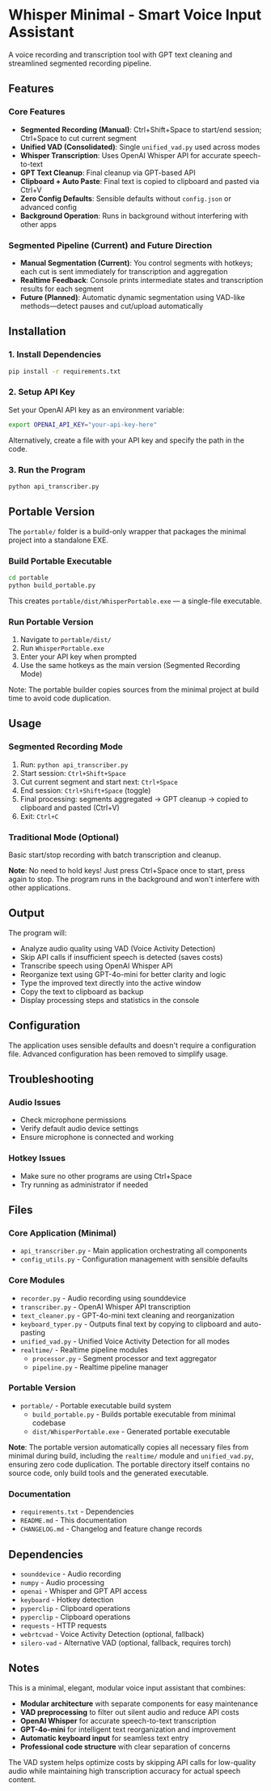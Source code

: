 # Whisper Minimal - Smart Voice Input Assistant

A voice recording and transcription tool with GPT text cleaning and streamlined segmented recording pipeline.

## Features

### Core Features
- **Segmented Recording (Manual)**: Ctrl+Shift+Space to start/end session; Ctrl+Space to cut current segment
- **Unified VAD (Consolidated)**: Single `unified_vad.py` used across modes
- **Whisper Transcription**: Uses OpenAI Whisper API for accurate speech-to-text
- **GPT Text Cleanup**: Final cleanup via GPT-based API
- **Clipboard + Auto Paste**: Final text is copied to clipboard and pasted via Ctrl+V
- **Zero Config Defaults**: Sensible defaults without `config.json` or advanced config
- **Background Operation**: Runs in background without interfering with other apps

### Segmented Pipeline (Current) and Future Direction
- **Manual Segmentation (Current)**: You control segments with hotkeys; each cut is sent immediately for transcription and aggregation
- **Realtime Feedback**: Console prints intermediate states and transcription results for each segment
- **Future (Planned)**: Automatic dynamic segmentation using VAD-like methods—detect pauses and cut/upload automatically

## Installation

### 1. Install Dependencies
```bash
pip install -r requirements.txt
```

### 2. Setup API Key
Set your OpenAI API key as an environment variable:
```bash
export OPENAI_API_KEY="your-api-key-here"
```

Alternatively, create a file with your API key and specify the path in the code.

### 3. Run the Program
```bash
python api_transcriber.py
```

## Portable Version

The `portable/` folder is a build-only wrapper that packages the minimal project into a standalone EXE.

### Build Portable Executable
```bash
cd portable
python build_portable.py
```

This creates `portable/dist/WhisperPortable.exe` — a single-file executable.

### Run Portable Version
1. Navigate to `portable/dist/`
2. Run `WhisperPortable.exe`
3. Enter your API key when prompted
4. Use the same hotkeys as the main version (Segmented Recording Mode)

Note: The portable builder copies sources from the minimal project at build time to avoid code duplication.

## Usage

### Segmented Recording Mode
1. Run: `python api_transcriber.py`
2. Start session: `Ctrl+Shift+Space`
3. Cut current segment and start next: `Ctrl+Space`
4. End session: `Ctrl+Shift+Space` (toggle)
5. Final processing: segments aggregated → GPT cleanup → copied to clipboard and pasted (Ctrl+V)
6. Exit: `Ctrl+C`

### Traditional Mode (Optional)
Basic start/stop recording with batch transcription and cleanup.

**Note**: No need to hold keys! Just press Ctrl+Space once to start, press again to stop. The program runs in the background and won't interfere with other applications.

## Output

The program will:
- Analyze audio quality using VAD (Voice Activity Detection)
- Skip API calls if insufficient speech is detected (saves costs)
- Transcribe speech using OpenAI Whisper API
- Reorganize text using GPT-4o-mini for better clarity and logic
- Type the improved text directly into the active window
- Copy the text to clipboard as backup
- Display processing steps and statistics in the console

## Configuration

The application uses sensible defaults and doesn't require a configuration file. Advanced configuration has been removed to simplify usage.

## Troubleshooting

### Audio Issues
- Check microphone permissions
- Verify default audio device settings
- Ensure microphone is connected and working

### Hotkey Issues
- Make sure no other programs are using Ctrl+Space
- Try running as administrator if needed

## Files

### Core Application (Minimal)
- `api_transcriber.py` - Main application orchestrating all components
- `config_utils.py` - Configuration management with sensible defaults

### Core Modules
- `recorder.py` - Audio recording using sounddevice
- `transcriber.py` - OpenAI Whisper API transcription
- `text_cleaner.py` - GPT-4o-mini text cleaning and reorganization
- `keyboard_typer.py` - Outputs final text by copying to clipboard and auto-pasting
- `unified_vad.py` - Unified Voice Activity Detection for all modes
- `realtime/` - Realtime pipeline modules
  - `processor.py` - Segment processor and text aggregator
  - `pipeline.py` - Realtime pipeline manager

### Portable Version
- `portable/` - Portable executable build system
  - `build_portable.py` - Builds portable executable from minimal codebase
  - `dist/WhisperPortable.exe` - Generated portable executable

**Note**: The portable version automatically copies all necessary files from minimal during build, including the `realtime/` module and `unified_vad.py`, ensuring zero code duplication. The portable directory itself contains no source code, only build tools and the generated executable.

### Documentation
- `requirements.txt` - Dependencies
- `README.md` - This documentation
- `CHANGELOG.md` - Changelog and feature change records

## Dependencies

- `sounddevice` - Audio recording
- `numpy` - Audio processing
- `openai` - Whisper and GPT API access
- `keyboard` - Hotkey detection
- `pyperclip` - Clipboard operations
- `pyperclip` - Clipboard operations
- `requests` - HTTP requests
- `webrtcvad` - Voice Activity Detection (optional, fallback)
- `silero-vad` - Alternative VAD (optional, fallback, requires torch)

## Notes

This is a minimal, elegant, modular voice input assistant that combines:
- **Modular architecture** with separate components for easy maintenance
- **VAD preprocessing** to filter out silent audio and reduce API costs
- **OpenAI Whisper** for accurate speech-to-text transcription
- **GPT-4o-mini** for intelligent text reorganization and improvement
- **Automatic keyboard input** for seamless text entry
- **Professional code structure** with clear separation of concerns

The VAD system helps optimize costs by skipping API calls for low-quality audio while maintaining high transcription accuracy for actual speech content.